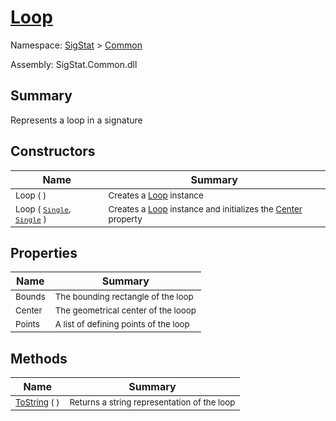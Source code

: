 # [Loop](./Loop.md)

Namespace: [SigStat]() > [Common](./README.md)

Assembly: SigStat.Common.dll

## Summary
Represents a loop in a signature

## Constructors

| Name | Summary | 
| --- | --- | 
| <sub>Loop (  )</sub><div style="pointer-events:none; cursor:default; width=200;"></div>| <sub>Creates a [Loop](https://github.com/hargitomi97/sigstat/blob/master/docs/md/SigStat/Common/Loop.md) instance</sub>| <br>
| <sub>Loop ( [`Single`](https://docs.microsoft.com/en-us/dotnet/api/System.Single), [`Single`](https://docs.microsoft.com/en-us/dotnet/api/System.Single) )</sub><div style="pointer-events:none; cursor:default; width=200;"></div>| <sub>Creates a [Loop](https://github.com/hargitomi97/sigstat/blob/master/docs/md/SigStat/Common/Loop.md) instance and initializes the [Center](https://github.com/hargitomi97/sigstat/blob/master/docs/md/SigStat/Common/Loop.md) property</sub>| <br>


## Properties

| Name | Summary | 
| --- | --- | 
| <sub>Bounds</sub><div style="pointer-events:none; cursor:default; width=200;"></div>| <sub>The bounding rectangle of the loop</sub>| <br>
| <sub>Center</sub><div style="pointer-events:none; cursor:default; width=200;"></div>| <sub>The geometrical center of the looop</sub>| <br>
| <sub>Points</sub><div style="pointer-events:none; cursor:default; width=200;"></div>| <sub>A list of defining points of the loop</sub>| <br>


## Methods

| Name | Summary | 
| --- | --- | 
| <sub>[ToString](./Methods/Loop-100663344.md) (  )</sub><div style="pointer-events:none; cursor:default; width=200;"></div>| <sub>Returns a string representation of the loop</sub>| <br>



